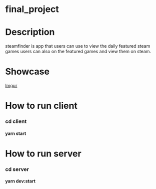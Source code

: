 # final_project

# Description

steamfinder is app that users can use to view the daily featured steam games
users can also on the featured games and view them on steam.

# Showcase

[Imgur](https://imgur.com/GSjYUjD.png)


# How to run client

### cd client
#### yarn start

# How to run server

### cd server
#### yarn dev:start


